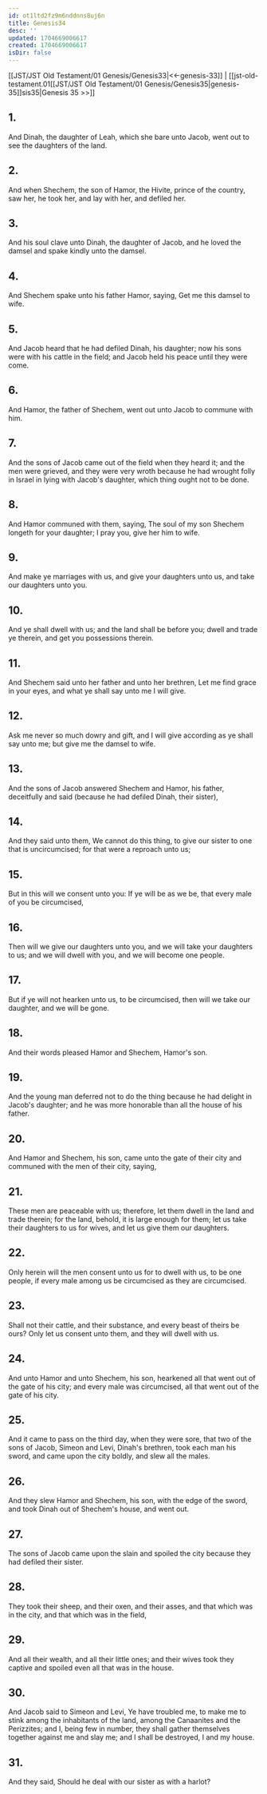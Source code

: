 ```yaml
---
id: ot1ltd2fz9m6nddnns8uj6n
title: Genesis34
desc: ''
updated: 1704669006617
created: 1704669006617
isDir: false
---
```

[[JST/JST Old Testament/01 Genesis/Genesis33|<<-genesis-33]] | [[jst-old-testament.01[[JST/JST Old Testament/01 Genesis/Genesis35|genesis-35]]sis35|Genesis 35 >>]]
## 1.
And Dinah, the daughter of Leah, which she bare unto Jacob, went out to see the daughters of the land.
## 2.
And when Shechem, the son of Hamor, the Hivite, prince of the country, saw her, he took her, and lay with her, and defiled her.
## 3.
And his soul clave unto Dinah, the daughter of Jacob, and he loved the damsel and spake kindly unto the damsel.
## 4.
And Shechem spake unto his father Hamor, saying, Get me this damsel to wife.
## 5.
And Jacob heard that he had defiled Dinah, his daughter; now his sons were with his cattle in the field; and Jacob held his peace until they were come.
## 6.
And Hamor, the father of Shechem, went out unto Jacob to commune with him.
## 7.
And the sons of Jacob came out of the field when they heard it; and the men were grieved, and they were very wroth because he had wrought folly in Israel in lying with Jacob\'s daughter, which thing ought not to be done.
## 8.
And Hamor communed with them, saying, The soul of my son Shechem longeth for your daughter; I pray you, give her him to wife.
## 9.
And make ye marriages with us, and give your daughters unto us, and take our daughters unto you.
## 10.
And ye shall dwell with us; and the land shall be before you; dwell and trade ye therein, and get you possessions therein.
## 11.
And Shechem said unto her father and unto her brethren, Let me find grace in your eyes, and what ye shall say unto me I will give.
## 12.
Ask me never so much dowry and gift, and I will give according as ye shall say unto me; but give me the damsel to wife.
## 13.
And the sons of Jacob answered Shechem and Hamor, his father, deceitfully and said (because he had defiled Dinah, their sister),
## 14.
And they said unto them, We cannot do this thing, to give our sister to one that is uncircumcised; for that were a reproach unto us;
## 15.
But in this will we consent unto you: If ye will be as we be, that every male of you be circumcised,
## 16.
Then will we give our daughters unto you, and we will take your daughters to us; and we will dwell with you, and we will become one people.
## 17.
But if ye will not hearken unto us, to be circumcised, then will we take our daughter, and we will be gone.
## 18.
And their words pleased Hamor and Shechem, Hamor\'s son.
## 19.
And the young man deferred not to do the thing because he had delight in Jacob\'s daughter; and he was more honorable than all the house of his father.
## 20.
And Hamor and Shechem, his son, came unto the gate of their city and communed with the men of their city, saying,
## 21.
These men are peaceable with us; therefore, let them dwell in the land and trade therein; for the land, behold, it is large enough for them; let us take their daughters to us for wives, and let us give them our daughters.
## 22.
Only herein will the men consent unto us for to dwell with us, to be one people, if every male among us be circumcised as they are circumcised.
## 23.
Shall not their cattle, and their substance, and every beast of theirs be ours? Only let us consent unto them, and they will dwell with us.
## 24.
And unto Hamor and unto Shechem, his son, hearkened all that went out of the gate of his city; and every male was circumcised, all that went out of the gate of his city.
## 25.
And it came to pass on the third day, when they were sore, that two of the sons of Jacob, Simeon and Levi, Dinah\'s brethren, took each man his sword, and came upon the city boldly, and slew all the males.
## 26.
And they slew Hamor and Shechem, his son, with the edge of the sword, and took Dinah out of Shechem\'s house, and went out.
## 27.
The sons of Jacob came upon the slain and spoiled the city because they had defiled their sister.
## 28.
They took their sheep, and their oxen, and their asses, and that which was in the city, and that which was in the field,
## 29.
And all their wealth, and all their little ones; and their wives took they captive and spoiled even all that was in the house.
## 30.
And Jacob said to Simeon and Levi, Ye have troubled me, to make me to stink among the inhabitants of the land, among the Canaanites and the Perizzites; and I, being few in number, they shall gather themselves together against me and slay me; and I shall be destroyed, I and my house.
## 31.
And they said, Should he deal with our sister as with a harlot?

